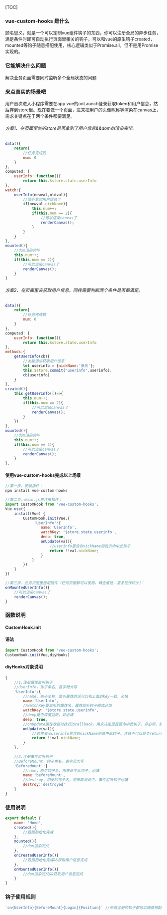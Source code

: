 [TOC]

### vue-custom-hooks 是什么
顾名思义，就是一个可以定制vue组件钩子的东西，你可以注册全局的异步任务，满足条件时即可自动执行页面里相关的钩子，可以和vue的原生钩子created，mounted等钩子随意搭配使用，核心逻辑类似于Promise.all，但不是用Promise实现的。

### 它能解决什么问题
解决业务页面需要同时监听多个全局状态的问题

### 来点真实的场景吧
用户首次进入小程序需要在app.vue的onLaunch登录获取token和用户信息，然后存到store里。现在要做一个页面，进来把用户的头像昵称等渲染在canvas上，需求关键点在于两个条件都要满足。

###### 方案1、在页面里监听store是否拿到了用户信息&&dom树渲染完毕。
```javascript
data(){
	return{
		//任务完成数
		num: 0
	}
},
computed: {
	userInfo: function(){
		return this.$store.state.userInfo
},
watch:{
	userInfo(newval,oldval){
		//监听拿到用户信息了
		if(newval.nickName){
			this.num++;
			if(this.num == 2){
				//可以渲染canvas了
				renderCanvas();
			}
		}
	}
},
mounted(){
	//dom渲染完毕
	this.num++;
	if(this.num == 2){
		//可以渲染canvas了
		renderCanvas();
	}
}
```

###### 方案2、在页面里去获取用户信息，同样需要判断两个条件是否都满足。
```javascript
data(){
	return{
		//任务完成数
		num: 0
	}
},
computed: {
	userInfo: function(){
		return this.$store.state.userInfo
},
methods:{
	getUserInfo(cb){
		//发起请求获取用户信息
		let userinfo = {nickName:'张三'};
		this.$store.commit('userinfo',userinfo);
		cb(userinfo)
	}
},
created(){
	this.getUserInfo(()=>{
		this.num++;
		if(this.num == 2){
			//可以渲染canvas了
			renderCanvas();
		}
	})
},
mounted(){
	//dom渲染完毕
	this.num++;
	if(this.num == 2){
		//可以渲染canvas了
		renderCanvas();
	}
},
```

#### 使用vue-custom-hooks完成以上场景
```javascript
//第一步，安装插件：
npm install vue-custom-hooks

//第二步，main.js里注册插件：
import CustomHook from 'vue-custom-hooks';
Vue.use({
	install(Vue) {
		CustomHook.init(Vue,{
			 'UserInfo':{
				name:'UserInfo',
				watchKey: '$store.state.userinfo',
				deep: true,
				onUpdate(val){
					//userinfo里含有nickName则表示命中此钩子
					return !!val.nickName;
				}
			}
		})
	}
})

//第三步，业务页面里使用插件（任何页面都可以使用，耦合度低，重复性代码少）：
onMountedUserInfo(){
	//可以渲染canvas了
	renderCanvas();
}

```

### 函数说明
#### CustomHook.init

#### 语法
````javascript
import CustomHook from 'vue-custom-hooks';
CustomHook.init(Vue,diyHooks)
````

#### diyHooks对象说明
````javascript
{
	//1.注册属性监听钩子
	//UserInfo，钩子单名，首字母大写
	'UserInfo':{
		//name，钩子全称，监听属性的话可以和上面的key一致，必填
		name:'UserInfo',
		//watchKey要监听的属性名，属性监听钩子模式必填
		watchKey: '$store.state.userinfo',
		//deep是否深度监听，非必填
		deep: true,
		//onUpdate属性改变时执行的callback，用来决定是否要命中此钩子，非必填，缺省值相当于返回了!!val
		onUpdate(val){
			//这里表示userinfo里含有nickName则命中此钩子。注意不可以异步return
			return !!val.nickName;
		}
	},
	
	//2.注册事件监听钩子
	//BeforeMount，钩子单名，首字母大写
	'BeforeMount':{
		//name，原生钩子名，用来命中此钩子，必填
		name:'beforeMount',
		//destroy，相反的钩子名，用来取消命中，事件监听钩子必填
		destroy:'destroyed'
	}
}
````

### 使用说明
````javascript
export default {
	name: 'Home',
	created(){
		//数据初始化完成
	},
	mounted(){
		//dom渲染完成
	},
	onCreatedUserInfo(){
		//数据初始化完成&&获取用户信息完成
	},
	onMountedUserInfo(){
		//dom渲染完成&&获取用户信息完成
	}
}
````

### 钩子使用规则
````javascript
`on{UserInfo}{BeforeMount}{Login}{Position}` //所有注册的钩子都可以随意搭配，声明的顺序不影响钩子执行
````



